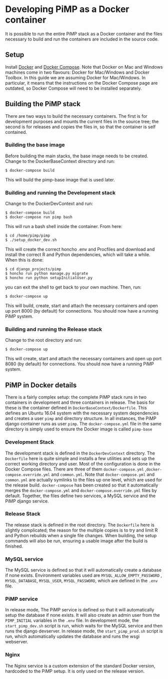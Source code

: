 Developing PiMP as a Docker container
=====================================

It is possible to run the entire PiMP stack as a Docker container and the
files necessary to build and run the containers are included in the
source code.

Setup
-----
Install [Docker](https://www.docker.com/products/overview) and
[Docker Compose](https://docs.docker.com/compose/). Note that Docker on Mac
and Windows machines come in two flavours: Docker for Mac/Windows and Docker
Toolbox. In this guide we are assuming Docker for Mac/Windows. In particular,
it means that the instructions on the Docker Compose page are outdated, so
Docker Compose will need to be installed separately.

Building the PiMP stack
-----------------------
There are two ways to build the necessary containers. The first is for
development purposes and mounts the current files in the source tree; the
second is for releases and copies the files in, so that the container is
self contained.

### Building the base image ###
Before building the main stacks, the base image needs to be created. Change
to the DockerBaseContext directory and run:

    $ docker-compose build

This will build the pimp-base image that is used later.

### Building and running the Development stack ###
Change to the DockerDevContext and run:

    $ docker-compose build
    $ docker-compose run pimp bash

This will run a bash shell inside the container. From here:

    $ cd /home/pimp/pimp
    $ ./setup_docker_dev.sh

This will create the correct honcho .env and Procfiles and download
and install the correct R and Python dependencies, which will take a while.
When this is done:

    $ cd django_projects/pimp
    $ honcho run python manage.py migrate
    $ honcho run python setupInitialUser.py

you can exit the shell to get back to your own machine.
Then, run:

    $ docker-compose up

This will build, create, start and attach the necessary containers and open
up port 8000 (by default) for connections. You should now have a running
PiMP system.

### Building and running the Release stack ###
Change to the root directory and run:

    $ docker-compose up

This will create, start and attach the necessary containers and open
up port 8080 (by default) for connections. You should now have a running
PiMP system.

PiMP in Docker details
----------------------
There is a fairly complex setup: the complete PiMP stack runs in two containers
in development and three containers in release. The basis for these is the
container defined in ```DockerBaseContext/Dockerfile```. This defines an
Ubuntu 16.04 system with the necessary system dependencies and creates a
user ```pimp``` and directory structure. In all instances, the PiMP django
container runs as user ```pimp```. The ```docker-compose.yml``` file in the
same directory is simply used to ensure the Docker image is
called ```pimp-base```

### Development Stack ###
The development stack is defined in the ```DockerDevContext``` directory.
The ```Dockerfile``` here is quite simple and installs a few utilities and sets
up the correct working directory and user. Most of the configuration is done
in the Docker Compose files. There are three of them ```docker-compose.yml```
,```docker-compose.override.yml``` and ```common.yml```. Note
that ```docker-compose.yml``` and ```common.yml``` are actually symlinks to the
files up one level, which are used for the release build. ```docker-compose```
has been created so that it automatically merges the ```docker-compose.yml```
and ```docker-compose.override.yml``` files by default. Together, the files
define two services, a MySQL service and the PiMP django service.

### Release Stack ###
The release stack is defined in the root directory. The ```Dockerfile``` here
is slightly complicated; the reason for the multiple copies is to try
and limit R and Python rebuilds when a single file changes. When building,
the setup commands will also be run, ensuring a usable image after the build
is finished.

### MySQL service ###
The MySQL service is defined so that it will automatically create a database
if none exists. Environment variables used are ```MYSQL_ALLOW_EMPTY_PASSWORD```
, ```MYSQL_DATABASE```, ```MYSQL_USER```, ```MYSQL_PASSWORD```, which are
defined in the ```.env``` file.

### PiMP service ###
In release mode, The PiMP service is defined so that it will automatically
setup the database if none exists. It will also create an admin user from
the ```PIMP_INITIAL``` variables in the ```.env``` file. In development mode,
the ```start_pimp_dev.sh``` script is run, which waits for the MySQL service
and then runs the django devserver. In release mode,
the ```start_pimp_prod.sh``` script is run, which automatically updates the
database and runs the wsgi webserver.

### Nginx ###
The Nginx service is a custom extension of the standard Docker version,
hardcoded to the PiMP setup. It is only used on the release version.
